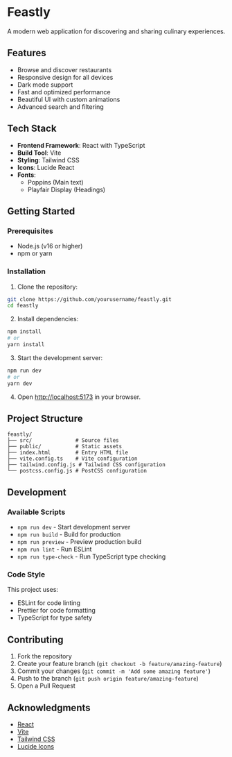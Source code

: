 # Feastly

A modern web application for discovering and sharing culinary experiences.

## Features

-  Browse and discover restaurants
-  Responsive design for all devices
-  Dark mode support
-  Fast and optimized performance
-  Beautiful UI with custom animations
-  Advanced search and filtering

## Tech Stack

- **Frontend Framework**: React with TypeScript
- **Build Tool**: Vite
- **Styling**: Tailwind CSS
- **Icons**: Lucide React
- **Fonts**: 
  - Poppins (Main text)
  - Playfair Display (Headings)

## Getting Started

### Prerequisites

- Node.js (v16 or higher)
- npm or yarn

### Installation

1. Clone the repository:
```bash
git clone https://github.com/yourusername/feastly.git
cd feastly
```

2. Install dependencies:
```bash
npm install
# or
yarn install
```

3. Start the development server:
```bash
npm run dev
# or
yarn dev
```

4. Open [http://localhost:5173](http://localhost:5173) in your browser.

## Project Structure

```
feastly/
├── src/              # Source files
├── public/           # Static assets
├── index.html        # Entry HTML file
├── vite.config.ts    # Vite configuration
├── tailwind.config.js # Tailwind CSS configuration
└── postcss.config.js # PostCSS configuration
```

## Development

### Available Scripts

- `npm run dev` - Start development server
- `npm run build` - Build for production
- `npm run preview` - Preview production build
- `npm run lint` - Run ESLint
- `npm run type-check` - Run TypeScript type checking

### Code Style

This project uses:
- ESLint for code linting
- Prettier for code formatting
- TypeScript for type safety

## Contributing

1. Fork the repository
2. Create your feature branch (`git checkout -b feature/amazing-feature`)
3. Commit your changes (`git commit -m 'Add some amazing feature'`)
4. Push to the branch (`git push origin feature/amazing-feature`)
5. Open a Pull Request


## Acknowledgments

- [React](https://reactjs.org/)
- [Vite](https://vitejs.dev/)
- [Tailwind CSS](https://tailwindcss.com/)
- [Lucide Icons](https://lucide.dev/)
